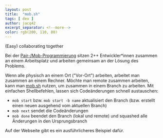 ```yaml
---
layout: post
title:  "mob.sh"
tags: [ dev ]
author: jacq42
excerpt_separator: <!--more-->
color: rgb(200, 110, 80)
---
```


(Easy) collaborating together

<!--more-->

Bei der [Pair-/Mob-Programmierung](https://martinfowler.com/articles/on-pair-programming.html) sitzen 2++ Entwickler*innen zusammen an einem Arbeitsplatz und arbeiten gemeinsam an der Lösung des Problems. 

Wenn alle physisch an einem Ort ("Vor-Ort") arbeiten, arbeitet man zusammen an einem Rechner. Möchte man remote zusammen arbeiten, kann man [mob.sh](https://mob.sh/) nutzen, um zusammen in einem Branch zu arbeiten. Mit einfachen Shellbefehlen, lassen sich Codeänderungen schnell austauschen:
* `mob start` bzw. `mob start -b name` aktualisiert den Branch (bzw. erstellt einen neuen ausgehend vom aktuellen Branch)
* `mob next` sendet die Codeänderungen
* `mob done` beendet den Branch (lokal und remote) und squashed alle Änderungen in den Ursprungsbranch

Auf der Webseite gibt es ein ausführlicheres Beispiel dafür.



